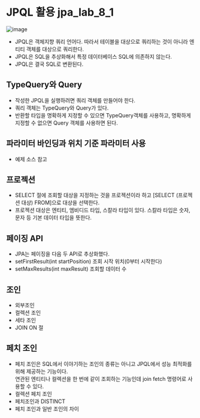# JPQL 활용 jpa_lab_8_1

![image](https://github.com/3songsongsong3/jpa_lab_8_1/assets/73326851/e572a442-59e6-46b5-82fa-20cd0bd467b7 "이번 절에서 예제로 사용할 도메인 모델")


* JPQL은 객체지향 쿼리 언어다. 따라서 테이블을 대상으로 쿼리하는 것이 아니라 엔티티 객체를 대상으로 쿼리한다.
* JPQL은 SQL을 추상화해서 특정 데이터베이스 SQL에 의존하지 않는다.
* JPQL은 결국 SQL로 변환된다.

## TypeQuery와 Query
* 작성한 JPQL을 실행하려면 쿼리 객체를 만들어야 한다.
* 쿼리 객체는 TypeQuery와 Query가 있다.
* 반환할 타입을 명확하게 지정할 수 있으면 TypeQuery객체를 사용하고, 명확하게 지정할 수 없으면 Query 객체를 사용하면 된다.

## 파라미터 바인딩과 위치 기준 파라미터 사용
*  예제 소스 참고

## 프로젝션
* SELECT 절에 조회할 대상을 지정하는 것을 프로젝션이라 하고 [SELECT (프로젝션 대상) FROM]으로 대상을 선택한다.
* 프로젝션 대상은 엔티티, 엠비디드 타입, 스칼라 타입이 있다. 스칼라 타입은 숫자, 문자 등 기본 데이터 타입을 뜻한다.

## 페이징 API 
* JPA는 페이징을 다음 두 API로 추상화했다.
* setFirstResult(int startPosition) 조회 시작 위치(0부터 시작한다)
* setMaxResults(int maxResult) 조회할 데이터 수
  
## 조인
* 외부조인
* 컬렉션 조인
* 세타 조인
* JOIN ON 절

## 페치 조인
* 페치 조인은 SQL에서 이야기하는 조인의 종류는 아니고 JPQL에서 성능 최적화를 위해 제공하는 기능이다. <br>연관된 엔티티나 컬렉션을 한 번에 같이 조회하는 기능인데 join fetch 명령어로 사용할 수 있다.
* 컬렉션 페치 조인
* 페치조인과 DISTINCT
* 페치 조인과 일반 조인의 차이
